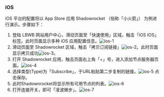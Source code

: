 ### iOS

iOS 平台的配置将以 App Store 应用 Shadowrocket （俗称「小火箭」） 为例进行演示。步骤如下：
1. 登陆 LBWB 网站用户中心，滑动页面至「快速使用」区域，触击「iOS IOS」标签。此时页面显示多种 iOS 应用配置信息。![ios-1](../assets/ios-1.png)
2. 滑动页面至 Shadowrocket 区域，触击「拷贝订阅链接」![ios-2](../assets/ios-2.png)。此时页面显示拷贝成功![ios-3](../assets/ios-3.png)。
3. 打开 Shadowrocket 应用，触击页面右上角「+」号，进入添加节点服务器页面。![ios-4](../assets/ios-4.jpg)
4. 选择类型(Type)为「Subscribe」，于URL粘贴第二步复制的链接。![ios-5](../assets/ios-5.jpg) 点击保存。
5. 此时Shadownrocket将显示所有可用节点的列表。![ios-6](../assets/ios-6.jpg)
6. 打开连接开关，即可「凌波微步」。![ios-7](../assets/ios-7.jpg)
